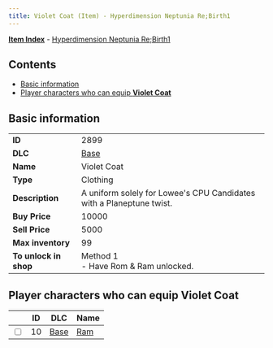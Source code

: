 ```yaml
---
title: Violet Coat (Item) - Hyperdimension Neptunia Re;Birth1
---
```


[**Item Index**](/neptunia/rb1/item/index.html) - [Hyperdimension Neptunia Re;Birth1](/neptunia/rb1)

## Contents

- [Basic information](#basic-information)
- [Player characters who can equip **Violet Coat**](#player-characters-who-can-equip-violet-coat)

## Basic information

|   |   |
| -- | -- |
| **ID** | 2899 |
| **DLC** | [Base](/neptunia/rb1/dlc/1-base.html) |
| **Name** | Violet Coat |
| **Type** | Clothing |
| **Description** | A uniform solely for Lowee's CPU Candidates with a Planeptune twist. |
| **Buy Price** | 10000 |
| **Sell Price** | 5000 |
| **Max inventory** | 99 |
| **To unlock in shop** | Method 1<br />- Have Rom & Ram unlocked. |


## Player characters who can equip **Violet Coat**

|    | ID | DLC | Name |
| -- | -- | --- | ---- |
| <input type="checkbox" id="rb1-player-1-10" class="trackbox" /> | 10 | [Base](/neptunia/rb1/dlc/1-base.html) | [Ram](/neptunia/rb1/player/1-10-ram.html) |
